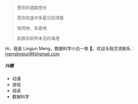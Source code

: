 > 愿你的道路悠长
>
> 愿你欣逢许多夏日的清晨
>
> 愉悦地、欢喜地
>
> 航抵你前所未见的海港

Hi，我是 Lingjun Meng，数据科学小白一枚 👻，欢迎与我交流联系：<menglingjun96@gmail.com>



##### 兴趣

* 动漫
* 游戏
* 阅读
* 数据科学

